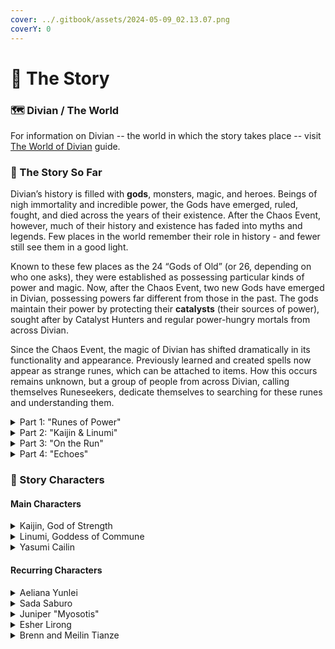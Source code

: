 ```yaml
---
cover: ../.gitbook/assets/2024-05-09_02.13.07.png
coverY: 0
---
```


# 📜 The Story

### 🗺️ Divian / The World

For information on Divian -- the world in which the story takes place -- visit [The World of Divian](lore-guide.md) guide.

### 📜 The Story So Far

Divian’s history is filled with **gods**, monsters, magic, and heroes. Beings of nigh immortality and incredible power, the Gods have emerged, ruled, fought, and died across the years of their existence. After the Chaos Event, however, much of their history and existence has faded into myths and legends. Few places in the world remember their role in history - and fewer still see them in a good light.

Known to these few places as the 24 “Gods of Old” (or 26, depending on who one asks), they were established as possessing particular kinds of power and magic. Now, after the Chaos Event, two new Gods have emerged in Divian, possessing powers far different from those in the past. The gods maintain their power by protecting their **catalysts** (their sources of power), sought after by Catalyst Hunters and regular power-hungry mortals from across Divian.

Since the Chaos Event, the magic of Divian has shifted dramatically in its functionality and appearance. Previously learned and created spells now appear as strange runes, which can be attached to items. How this occurs remains unknown, but a group of people from across Divian, calling themselves Runeseekers, dedicate themselves to searching for these runes and understanding them.

<details>

<summary>Part 1: "Runes of Power"</summary>

Adventurers from all across Divian made their way to the town of Emberlyn in Solaria, where they met Yasumi, their mentor Esher, the runeseeker Aeliana, and sibling adventurers Brenn and Meilin. Strange happenings occurred in Solaria, leading to the emergence of two new gods: Kaijin, the God of Strength; and Linumi, the Goddess of Commune.

* [Chapter 1 - "The Protégée"](https://discord.com/channels/555458092486230058/1231047704914956399)
* [Chapter 2 - "A Greater Purpose, Part 1"](https://discord.com/channels/555458092486230058/1231377747499159642)
* [Chapter 3 - "A Greater Purpose, Part 2"](https://discord.com/channels/555458092486230058/1232098225205415977)
* [Chapter 4 - "Philosophies"](https://discord.com/channels/555458092486230058/1233547834150879362)
* [Chapter 5 - "Breaking Through"](https://discord.com/channels/555458092486230058/1234998746732040255)
* [Chapter 6 - "Virtue of Impatience"](https://discord.com/channels/555458092486230058/1236084971580686336)
* [Chapter 7 - "Traces"](https://discord.com/channels/555458092486230058/1237904504331173949)

</details>

<details>

<summary>Part 2: "Kaijin &#x26; Linumi"</summary>

At first, the two gods were on their own, but were brought together by Yasumi to meet each other. Unfortunately, the meeting led to a fight between the two and a war was declared. The adventurers attempted to stop this conflict by playing both sides, when a mysterious Catalyst Seeker used a strange power to take over the body of Linumi!

While the adventurers managed to subdue the possessed god, and Kaijin prevented Linumi from destroying herself - ending the war between them - the gods have isolated themselves once again, leaving the adventurers troubled over these recent events.

* [Chapter 8 - "Linumi"](https://discord.com/channels/555458092486230058/1238631633410588792)
* [Chapter 9 - "Kaijin"](https://discord.com/channels/555458092486230058/1240090601375137832)
* [Chapter 10 - "Training Season"](https://discord.com/channels/555458092486230058/1241236137553690696)
* [Chapter 11 - "Unchecked Power"](https://discord.com/channels/555458092486230058/1242618574682460201)
* [Chapter 12 - "Symposium"](https://discord.com/channels/555458092486230058/1243713262902837289)
* [Chapter 13 - "Proxy War, Part 1"](https://discord.com/channels/555458092486230058/1245151843949219962)
* [Chapter 14 - "Proxy War, Part 2"](https://discord.com/channels/555458092486230058/1246239614822383702)

</details>

<details>

<summary>Part 3: "On the Run"</summary>

After the adventurers endure a series of strange events, Linumi returns to Solaria with knowledge of the old gods and how they embodied their titles. When the adventurers host the Festival of Bonds, the sense of community gives Linumi power, bringing her closer to “Divine Enlightenment”.

Kaijin attempts this himself, but fails. Linumi and the adventurers claim that Kaijin’s interpretation of his title may be wrong, but Kaijin refuses to believe it and leaves to go and train.

* [Chapter 15: “On the Run”](https://discord.com/channels/555458092486230058/1248781011387416616)
* [Chapter 16: “Roads”](https://discord.com/channels/555458092486230058/1250229744025473024)
* [Chapter 17: “Paper Moon”](https://discord.com/channels/555458092486230058/1251363201577259053)
* [Chapter 18: "Hunger"](https://discord.com/channels/555458092486230058/1252755099726385266)
* [Chapter 19: "Symposium II"](https://discord.com/channels/555458092486230058/1254210550745796780)
* [Chapter 20: "Confess Your Ignorance"](https://discord.com/channels/555458092486230058/1255300398261211198)
* [Chapter 21: "Festival of Bonds"](https://discord.com/channels/555458092486230058/1256760035162193951)

</details>

<details>

<summary>Part 4: "Echoes"</summary>

Gateways have opened across Divian, with many people losing memories of their personal lives. Juniper, a member of a Neo Providentian group with ties to the old Magus Collective, comes to Solaria to close the gateway in the region.

However, an old threat has emerged - one forgotten to time: The Immortal, sealed away centuries ago by the gods of old. Struggling to find a solution, Kaijin and Linumi eventually use their powers to temporarily seal the Solarian Gateway.

With the gods weakened, and Juniper returning to Neo Providentia to gather support, the adventurers try to recover; the concern of the great threat weighing deeply in their minds…

* [Chapter 22: "Echoes I"](https://discord.com/channels/555458092486230058/1258928093402234921)
* [Chapter 23: "The Perilous Potion"](https://discord.com/channels/555458092486230058/1260383223880482847)
* [Chapter 24: "Yasumi"](https://discord.com/channels/555458092486230058/1265454823864668190)
* [Chapter 25: "Memory Stones"](https://discord.com/channels/555458092486230058/1266547772631547935)
* [Chapter 26: "Forgotten Foe"](https://discord.com/channels/555458092486230058/1267638908594946171)
* [Chapter 27: "Sada"](https://discord.com/channels/555458092486230058/1269081446044139520)
* [Chapter 28: "Echoes II"](https://discord.com/channels/555458092486230058/1270530975151165521)

</details>

### 🧙 Story Characters

#### Main Characters

<details>

<summary>Kaijin, God of Strength</summary>

Kaijin is a formidable and fiery god who commands respect. Despite his fierce temper, he possesses a deep sense of justice and responsibility. He possesses the ability to manipulate reality using heat and fire, but he doesn't typically use it.

</details>

<details>

<summary>Linumi, Goddess of Commune</summary>

Linumi draws her power from those around her, absorbing their magic, thoughts, and memories in the process. With no memories of her own, Linumi relies on the presence of others to sustain her existence. Though benevolent, Linumi can often be unpredictable because of her ability.

</details>

<details>

<summary>Yasumi Cailin</summary>

A researcher and the former protégée of Esher Lirong. They came to Solaria in search of knowledge, hoping to observe the rise of magic in the region. Yasumi is kind and measured, rarely getting worked up or flustered.

</details>

#### Recurring Characters

<details>

<summary>Aeliana Yunlei</summary>

A Runeseeker from Neo Providentia, Aeliana fled the city to escape her terrible family environment. An alchemist by trade, she is knowledgeable on several different potions, and has recently opened “The Perilous Potion”, a shop in Emberlyn.

</details>

<details>

<summary>Sada Saburo</summary>

A member of the "Six Warlocks" magic guild, Sada is very egotistical and chaotic. Yasumi, who knows Sada from their original clan, remarks that they remember Sada playing a magical card game called _Revelation_.

</details>

<details>

<summary>Juniper "Myosotis"</summary>

Hailing from Neo Providentia, Juniper is a partial descendant of someone important from the now-defunct Magus Collective. They belong to a group of other descendants currently known as the Magus Group.

</details>

<details>

<summary>Esher Lirong</summary>

A researcher and the former mentor of Yasumi. Prior to the players arriving in Emberlyn, a failed spell merged Esher with a pig. Esher was encouraged to leave Solaria by the players, and hasn't yet returned.

</details>

<details>

<summary>Brenn and Meilin Tianze</summary>

Sibling adventurers from Yvera, Brenn Tianze and his younger sister Meilin arrived in Solaria to search for a cure to Meilin’s strange illness. They trained with the adventurers, and Meilin’s illness was cured by Linumi, before the pair left Solaria to return to Yvera and continue their training.

</details>
